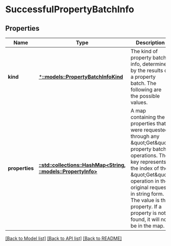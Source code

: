 # SuccessfulPropertyBatchInfo

## Properties
Name | Type | Description | Notes
------------ | ------------- | ------------- | -------------
**kind** | [***::models::PropertyBatchInfoKind**](PropertyBatchInfoKind.md) | The kind of property batch info, determined by the results of a property batch. The following are the possible values. | [default to null]
**properties** | [**::std::collections::HashMap<String, ::models::PropertyInfo>**](PropertyInfo.md) | A map containing the properties that were requested through any \&quot;Get\&quot; property batch operations. The key represents the index of the \&quot;Get\&quot; operation in the original request, in string form. The value is the property. If a property is not found, it will not be in the map. | [optional] [default to null]

[[Back to Model list]](../README.md#documentation-for-models) [[Back to API list]](../README.md#documentation-for-api-endpoints) [[Back to README]](../README.md)


